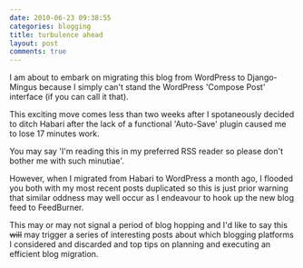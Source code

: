 ```yaml
---
date: 2010-06-23 09:38:55
categories: blogging
title: turbulence ahead
layout: post
comments: true
---
```

I am about to embark on migrating this blog from WordPress to
Django-Mingus because I simply can't stand the WordPress 'Compose Post'
interface (if you can call it that).

This exciting move comes less than two weeks after I spotaneously
decided to ditch Habari after the lack of a functional 'Auto-Save'
plugin caused me to lose 17 minutes work.

You may say 'I'm reading this in my preferred RSS reader so please don't
bother me with such minutiae'.

However, when I migrated from Habari to WordPress a month ago, I flooded
you both with my most recent posts duplicated so this is just prior
warning that similar oddness may well occur as I endeavour to hook up
the new blog feed to FeedBurner.

This may or may not signal a period of blog hopping and I'd like to say
this ~~will~~ may trigger a series of interesting posts about which
blogging platforms I considered and discarded and top tips on planning
and executing an efficient blog migration.
